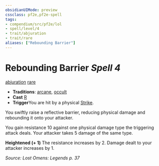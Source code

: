 ```yaml
---
obsidianUIMode: preview
cssclass: pf2e,pf2e-spell
tags:
- compendium/src/pf2e/lol
- spell/level/4
- trait/abjuration
- trait/rare
aliases: ["Rebounding Barrier"]
---
```

# Rebounding Barrier *Spell 4*   
[abjuration](/rules/traits/abjuration.md)  [rare](/rules/traits/rare.md)  

- **Traditions**: [arcane](/rules/traits/arcane.md), [occult](/rules/traits/occult.md)
- **Cast** [R](/rules/core-rulebook/chapter-9-playing-the-game.md#Actions "Reaction") 
- **Trigger**You are hit by a physical [Strike](/rules/actions/strike.md).

You swiftly raise a reflective barrier, reducing physical damage and rebounding it onto your attacker.

You gain resistance 10 against one physical damage type the triggering attack deals. Your attacker takes 5 damage of the same type.

**Heightened (+ 1)** The resistance increases by 2. Damage dealt to your attacker increases by 1.

*Source: Lost Omens: Legends p. 37*